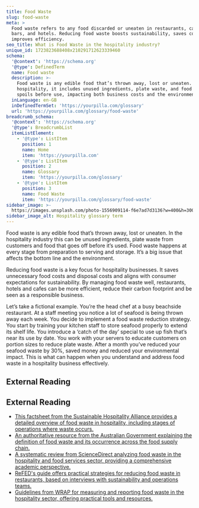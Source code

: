 ```yaml
---
title: Food Waste
slug: food-waste
meta: >
  Food waste refers to any food discarded or uneaten in restaurants, cafes,
  bars, and hotels. Reducing food waste boosts sustainability, saves costs, and
  improves efficiency.
seo_title: What is Food Waste in the hospitality industry?
unique_id: 1723823688408x210291712623339460
schema:
  '@context': 'https://schema.org'
  '@type': DefinedTerm
  name: Food waste
  description: >-
    Food waste is any edible food that’s thrown away, lost or uneaten. In
    hospitality, it includes unused ingredients, plate waste, and food that
    spoils before use, impacting both business costs and the environment.
  inLanguage: en-GB
  inDefinedTermSet: 'https://yourpilla.com/glossary'
  url: 'https://yourpilla.com/glossary/food-waste'
breadcrumb_schema:
  '@context': 'https://schema.org'
  '@type': BreadcrumbList
  itemListElement:
    - '@type': ListItem
      position: 1
      name: Home
      item: 'https://yourpilla.com'
    - '@type': ListItem
      position: 2
      name: Glossary
      item: 'https://yourpilla.com/glossary'
    - '@type': ListItem
      position: 3
      name: Food Waste
      item: 'https://yourpilla.com/glossary/food-waste'
sidebar_image: >-
  https://images.unsplash.com/photo-1556909114-f6e7ad7d3136?w=400&h=300&fit=crop&auto=format
sidebar_image_alt: Hospitality glossary term
---
```


Food waste is any edible food that’s thrown away, lost or uneaten. In the hospitality industry this can be unused ingredients, plate waste from customers and food that goes off before it’s used. Food waste happens at every stage from preparation to serving and storage. It’s a big issue that affects the bottom line and the environment.

Reducing food waste is a key focus for hospitality businesses. It saves unnecessary food costs and disposal costs and aligns with consumer expectations for sustainability. By managing food waste well, restaurants, hotels and cafes can be more efficient, reduce their carbon footprint and be seen as a responsible business.

Let’s take a fictional example. You’re the head chef at a busy beachside restaurant. At a staff meeting you notice a lot of seafood is being thrown away each week. You decide to implement a food waste reduction strategy. You start by training your kitchen staff to store seafood properly to extend its shelf life. You introduce a ‘catch of the day’ special to use up fish that’s near its use by date. You work with your servers to educate customers on portion sizes to reduce plate waste. After a month you’ve reduced your seafood waste by 30%, saved money and reduced your environmental impact. This is what can happen when you understand and address food waste in a hospitality business effectively.

## External Reading



## External Reading

*   [This factsheet from the Sustainable Hospitality Alliance provides a detailed overview of food waste in hospitality, including stages of operations where waste occurs.](https://sustainablehospitalityalliance.org/wp-content/uploads/2021/06/Food-waste-factsheet.pdf)
*   [An authoritative resource from the Australian Government explaining the definition of food waste and its occurrence across the food supply chain.](https://www.dcceew.gov.au/environment/protection/waste/food-waste#:~:text=Food%20waste%20is%20food%20intended,food%20supply%20and%20consumption%20chain.)
*   [A systematic review from ScienceDirect analyzing food waste in the hospitality and food services sector, providing a comprehensive academic perspective.](https://www.sciencedirect.com/science/article/pii/S0959652620329061)
*   [ReFED's guide offers practical strategies for reducing food waste in restaurants, based on interviews with sustainability and operations teams.](https://refed.org/downloads/Restaurant_Guide_Web.pdf)
*   [Guidelines from WRAP for measuring and reporting food waste in the hospitality sector, offering practical tools and resources.](https://www.wrap.ngo/resources/measuring-and-reporting-food-waste-hospitality-and-food-service)
